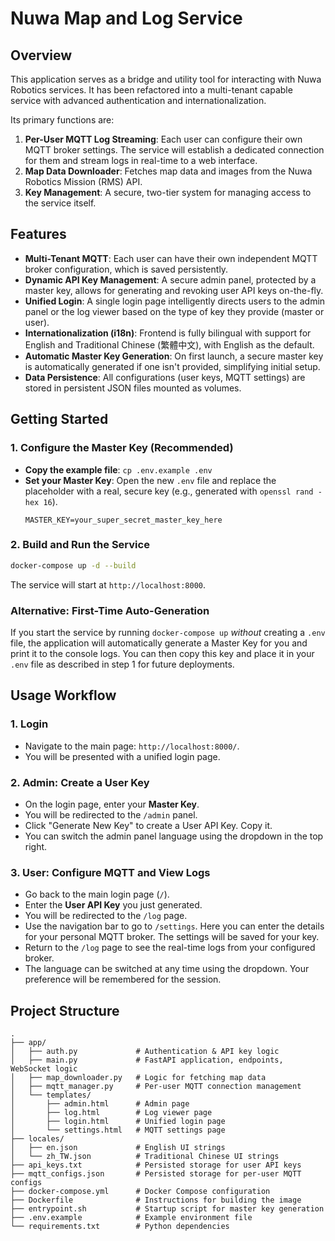 # Nuwa Map and Log Service

## Overview

This application serves as a bridge and utility tool for interacting with Nuwa Robotics services. It has been refactored into a multi-tenant capable service with advanced authentication and internationalization.

Its primary functions are:
1.  **Per-User MQTT Log Streaming**: Each user can configure their own MQTT broker settings. The service will establish a dedicated connection for them and stream logs in real-time to a web interface.
2.  **Map Data Downloader**: Fetches map data and images from the Nuwa Robotics Mission (RMS) API.
3.  **Key Management**: A secure, two-tier system for managing access to the service itself.

## Features

-   **Multi-Tenant MQTT**: Each user can have their own independent MQTT broker configuration, which is saved persistently.
-   **Dynamic API Key Management**: A secure admin panel, protected by a master key, allows for generating and revoking user API keys on-the-fly.
-   **Unified Login**: A single login page intelligently directs users to the admin panel or the log viewer based on the type of key they provide (master or user).
-   **Internationalization (i18n)**: Frontend is fully bilingual with support for English and Traditional Chinese (繁體中文), with English as the default.
-   **Automatic Master Key Generation**: On first launch, a secure master key is automatically generated if one isn't provided, simplifying initial setup.
-   **Data Persistence**: All configurations (user keys, MQTT settings) are stored in persistent JSON files mounted as volumes.

## Getting Started

### 1. Configure the Master Key (Recommended)

-   **Copy the example file**: `cp .env.example .env`
-   **Set your Master Key**: Open the new `.env` file and replace the placeholder with a real, secure key (e.g., generated with `openssl rand -hex 16`).
    ```
    MASTER_KEY=your_super_secret_master_key_here
    ```

### 2. Build and Run the Service
```bash
docker-compose up -d --build
```
The service will start at `http://localhost:8000`.

### Alternative: First-Time Auto-Generation
If you start the service by running `docker-compose up` *without* creating a `.env` file, the application will automatically generate a Master Key for you and print it to the console logs. You can then copy this key and place it in your `.env` file as described in step 1 for future deployments.

## Usage Workflow

### 1. Login
-   Navigate to the main page: `http://localhost:8000/`.
-   You will be presented with a unified login page.

### 2. Admin: Create a User Key
-   On the login page, enter your **Master Key**.
-   You will be redirected to the `/admin` panel.
-   Click "Generate New Key" to create a User API Key. Copy it.
-   You can switch the admin panel language using the dropdown in the top right.

### 3. User: Configure MQTT and View Logs
-   Go back to the main login page (`/`).
-   Enter the **User API Key** you just generated.
-   You will be redirected to the `/log` page.
-   Use the navigation bar to go to `/settings`. Here you can enter the details for your personal MQTT broker. The settings will be saved for your key.
-   Return to the `/log` page to see the real-time logs from your configured broker.
-   The language can be switched at any time using the dropdown. Your preference will be remembered for the session.

## Project Structure

```
.
├── app/
│   ├── auth.py             # Authentication & API key logic
│   ├── main.py             # FastAPI application, endpoints, WebSocket logic
│   ├── map_downloader.py   # Logic for fetching map data
│   ├── mqtt_manager.py     # Per-user MQTT connection management
│   └── templates/
│       ├── admin.html      # Admin page
│       ├── log.html        # Log viewer page
│       ├── login.html      # Unified login page
│       └── settings.html   # MQTT settings page
├── locales/
│   ├── en.json             # English UI strings
│   └── zh_TW.json          # Traditional Chinese UI strings
├── api_keys.txt            # Persisted storage for user API keys
├── mqtt_configs.json       # Persisted storage for per-user MQTT configs
├── docker-compose.yml      # Docker Compose configuration
├── Dockerfile              # Instructions for building the image
├── entrypoint.sh           # Startup script for master key generation
├── .env.example            # Example environment file
└── requirements.txt        # Python dependencies
```
